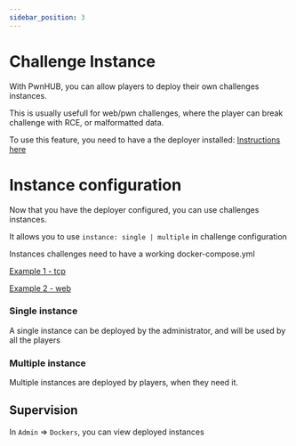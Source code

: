 ```yaml
---
sidebar_position: 3
---
```


# Challenge Instance

With PwnHUB, you can allow players to deploy their own challenges instances.

This is usually usefull for web/pwn challenges, where the player can break challenge with RCE, or malformatted data.

To use this feature, you need to have a the deployer installed: [Instructions here](/docs/installation/deployer)



# Instance configuration

Now that you have the deployer configured, you can use challenges instances.

It allows you to use `instance: single | multiple` in challenge configuration

Instances challenges need to have a working docker-compose.yml

[Example 1 - tcp](https://github.com/PwnHubCTF/challenges/tree/main/tcp)

[Example 2 - web](https://github.com/PwnHubCTF/challenges/tree/main/web)

### Single instance

A single instance can be deployed by the administrator, and will be used by all the players

### Multiple instance

Multiple instances are deployed by players, when they need it.

## Supervision

In `Admin` => `Dockers`, you can view deployed instances